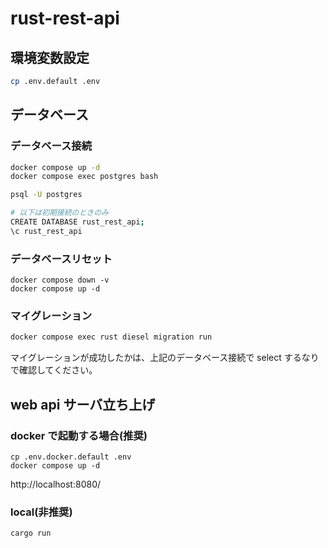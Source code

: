 # rust-rest-api

## 環境変数設定

```bash
cp .env.default .env
```

## データベース

### データベース接続

```bash
docker compose up -d
docker compose exec postgres bash

psql -U postgres

# 以下は初期接続のときのみ
CREATE DATABASE rust_rest_api;
\c rust_rest_api
```

### データベースリセット

```
docker compose down -v
docker compose up -d
```

### マイグレーション

```bash
docker compose exec rust diesel migration run
```

マイグレーションが成功したかは、上記のデータベース接続で select するなりで確認してください。

## web api サーバ立ち上げ

### docker で起動する場合(推奨)
```
cp .env.docker.default .env
docker compose up -d
```

http://localhost:8080/

### local(非推奨)
```bash
cargo run
```


